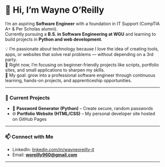 # 👋 Hi, I’m Wayne O’Reilly  

I’m an aspiring **Software Engineer** with a foundation in IT Support (CompTIA A+ & Per Scholas alumni).  
Currently pursuing a **B.S. in Software Engineering at WGU** and learning to build projects in **Python and web development**.  

💡 I’m passionate about technology because I love the idea of creating tools, apps, or websites that solve real problems — without depending on a 3rd party.  
🌱 Right now, I’m focusing on beginner-friendly projects like scripts, portfolio sites, and small applications to sharpen my skills.  
🎯 My goal: grow into a professional software engineer through continuous learning, hands-on projects, and apprenticeship opportunities.  

---

### 🚀 Current Projects
- 🔑 **Password Generator (Python)** – Create secure, random passwords  
- 🌐 **Portfolio Website (HTML/CSS)** – My personal developer site hosted on GitHub Pages  

---

### 📫 Connect with Me  
- LinkedIn: [linkedin.com/in/wayneoreilly-it](https://linkedin.com/in/wayneoreilly-it)  
- Email: **woreilly960@gmail.com**  

---
